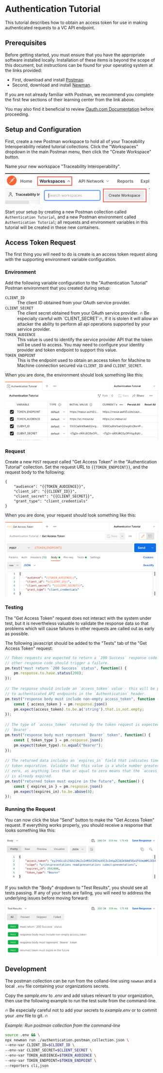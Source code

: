 # Authentication Tutorial

This tutorial describes how to obtain an access token for use in making authenticated requests to a VC API endpoint.

## Prerequisites

Before getting started, you must ensure that you have the appropriate software installed locally. Installation of these items is beyond the scope of this document, but instructions can be found for your operating system at the links provided:

* First, download and install [Postman](https://www.postman.com/).
* Second, download and install [Newman](https://learning.postman.com/docs/running-collections/using-newman-cli/command-line-integration-with-newman/).

If you are not already familiar with Postman, we recommend you complete the first few sections of their learning center from the link above.

You may also find it beneficial to review [Oauth.com Documentation](https://www.oauth.com/oauth2-servers/client-registration/client-id-secret/) before proceeding.

## Setup and Configuration

First, create a new Postman workspace to hold all of your Traceability Interoperability related tutorial collections. Click the "Workspaces" dropdown in the main Postman menu, then click the "Create Workspace" button.

Name your new workspace "Traceability Interoperability".

<img src="./resources/create-workspace.png"/>

Start your setup by creating a new Postman collection called `Authentication Tutorial`, and a new Postman environment called `Authentication Tutorial`; all requests and environment variables in this tutorial will be created in these new containers.

## Access Token Request

The first thing you will need to do is create is an access token request along with the supporting environment variable configuration.

### Environment

Add the following variable configuration to the "Authentication Tutorial" Postman  environment that you created during setup:

<dl>
  <dt><code>CLIENT_ID</code></dt>
  <dd>The client ID obtained from your OAuth service provider.</dd>
  <dt><code>CLIENT_SECRET</code></dt>
  <dd>
    The client secret obtained from your OAuth service provider. 🔥 Be especially careful with `CLIENT_SECRET`🔥, If it is stolen it will allow an attacker the ability to perform all api operations supported by your service provider.
  </dd>
  <dt><code>TOKEN_AUDIENCE</code></dt>
  <dd>
    This value is used to identify the service provider API that the token will be used to access. You may need to configure your identity provider and token endpoint to support this value.
  </dd>
  <dt><code>TOKEN_ENDPOINT</code></dt>
  <dd>
    This is the endpoint used to obtain an access token for Machine to Machine connection secured via <code>CLIENT_ID</code> and <code>CLIENT_SECRET</code>.
  </dd>
</dl>

When you are done, the environment should look something like this:

<img src="./resources/environment-variables.png"/>

### Request

Create a new `POST` request called "Get Access Token" in the "Authentication Tutorial" collection.
Set the request URL to `{{TOKEN_ENDPOINT}}`, and the request body to the following:

```
{
    "audience": "{{TOKEN_AUDIENCE}}",
    "client_id": "{{CLIENT_ID}}",
    "client_secret": "{{CLIENT_SECRET}}",
    "grant_type": "client_credentials"
}
```

When you are done, your request should look something like this:

<img src="./resources/get-access-token-request.png"/>

### Testing

The "Get Access Token" request does not interact with the system under test, but it is nevertheless valuable to validate the response data so that problems which will cause failures in other requests are called out as early as possible.

The following javascript should be added to the "Tests" tab of the "Get Access Token" request:

```javascript
// Token requests are expected to return a `200 Success` response code. Any
// other response code should trigger a failure.
pm.test("must return `200 Success` status", function() {
    pm.response.to.have.status(200);
});

// The response should include an `access_token` value - this will be presented
// to authenticated API endpoints in the `Authentication` header.
pm.test("response body must include non-empty access_token", function () {
    const { access_token } = pm.response.json()
    pm.expect(access_token).to.be.a('string').that.is.not.empty;
});

// The type of `access_token` returned by the token request is expected to be
// `Bearer`.
pm.test("response body must represent `Bearer` token", function() {
    const { token_type } = pm.response.json()
    pm.expect(token_type).to.equal("Bearer");
});

// The returned data includes an `expires_in` field that indicates time until
// token expiration. Validate that this value is a whole number greater than
// zero, as anything less than or equal to zero means that the `access_token`
// is already expired.
pm.test("returned token must expire in the future", function() {
    const { expires_in } = pm.response.json()
    pm.expect(expires_in).to.be.above(0);
});
```

### Running the Request

You can now click the blue "Send" button to make the "Get Access Token" request. If everything works properly, you should receive a response that looks something like this:

<img src="./resources/get-access-token-response.png"/>

If you switch the "Body" dropdown to "Test Results", you should see all tests passing. If any of your tests are failing, you will need to address the underlying issues before moving forward:

<img src="./resources/get-access-token-tests.png"/>

## Development

The postman collection can be run from the colland-line using `newman` and a local `.env` file containing your organizations secrets.

Copy the _sample.env_ to _.env_ and add values relevant to your organization, then use the following example to run the test suite from the command-line.

🔥 Be especially careful not to add your secrets to _example.env_ or to commit your _.env_ file to git. 🔥

_Example: Run postman collection from the command-line_
```sh
source .env && \
npx newman run ./authentication.postman_collection.json \
--env-var CLIENT_ID=$CLIENT_ID \
--env-var CLIENT_SECRET=$CLIENT_SECRET \
--env-var TOKEN_AUDIENCE=$TOKEN_AUDIENCE \
--env-var TOKEN_ENDPOINT=$TOKEN_ENDPOINT \
--reporters cli,json
```


